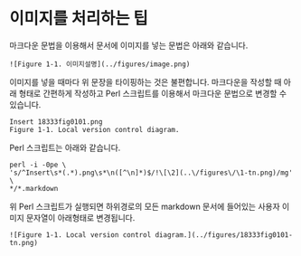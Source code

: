 # 이미지를 처리하는 팁
마크다운 문법을 이용해서 문서에 이미지를 넣는 문법은 아래와 같습니다.
```
![Figure 1-1. 이미지설명](../figures/image.png)
```

이미지를 넣을 때마다 위 문장을 타이핑하는 것은 불편합니다.
마크다운을 작성할 때 아래 형태로 간편하게 작성하고 Perl 스크립트를 이용해서 마크다운 문법으로 변경할 수 있습니다.
```
Insert 18333fig0101.png
Figure 1-1. Local version control diagram.
```

Perl 스크립트는 아래와 같습니다.
```
perl -i -0pe \
's/^Insert\s*(.*).png\s*\n([^\n]*)$/!\[\2](..\/figures\/\1-tn.png)/mg' \
*/*.markdown
```

위 Perl 스크립트가 실행되면 하위경로의 모든 markdown 문서에 들어있는 사용자 이미지 문자열이 아래형태로 변경됩니다.
```
![Figure 1-1. Local version control diagram.](../figures/18333fig0101-tn.png)
```

